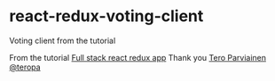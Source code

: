 # react-redux-voting-client
Voting client from the tutorial

From the tutorial [Full stack react redux app](http://teropa.info/blog/2015/09/10/full-stack-redux-tutorial.html) Thank you [Tero Parviainen @teropa](https://twitter.com/teropa)
